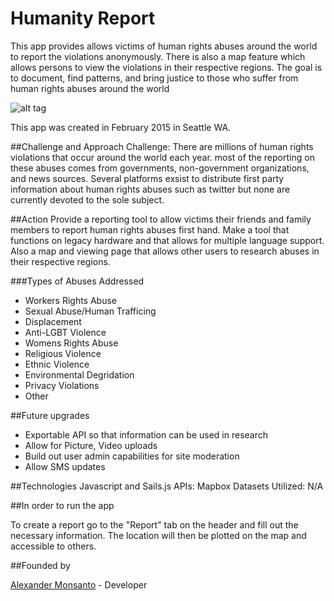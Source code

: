 # Humanity Report

This app provides allows victims of human rights abuses around the world to report the violations anonymously. There is also a map feature which allows persons to view the violations in their respective regions. The goal is to document, find patterns, and bring justice to those who suffer from human rights abuses around the world

![alt tag](http://i.imgur.com/9bZytuc.png)

This app was created in February 2015 in Seattle WA.

##Challenge and Approach
Challenge: There are millions of human rights violations that occur around the world each year. most of the reporting on these abuses comes from governments, non-government organizations, and news sources. Several platforms exsist to distribute first party information about human rights abuses such as twitter but none are currently devoted to the sole subject.

##Action
Provide a reporting tool to allow victims their friends and family members to report human rights abuses first hand. Make a tool that functions on legacy hardware and that allows for multiple language support. Also a map and viewing page that allows other users to research abuses in their respective regions.

###Types of Abuses Addressed
  - Workers Rights Abuse
  - Sexual Abuse/Human Trafficing
  - Displacement
  - Anti-LGBT Violence
  - Womens Rights Abuse
  - Religious Violence
  - Ethnic Violence
  - Environmental Degridation
  - Privacy Violations
  - Other

##Future upgrades
- Exportable API so that information can be used in research
- Allow for Picture, Video uploads
- Build out user admin capabilities for site moderation
- Allow SMS updates

##Technologies
Javascript and Sails.js
APIs: Mapbox
Datasets Utilized: N/A

##In order to run the app

To create a report go to the "Report" tab on the header and fill out the necessary information. The location will then be plotted on the map and accessible to others.

##Founded by

[Alexander Monsanto](https://www.linkedin.com/in/alexandermonsanto) - Developer


